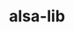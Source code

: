 ---
title: "alsa-lib"
layout: cache
categories: [package, develop-2024-03-24]
meta: {"versions": ["1.2.3.2"], "compilers": ["gcc@=11.4.0", "gcc@=9.4.0", "oneapi@=2024.0.0"], "oss": ["ubuntu20.04", "ubuntu22.04"], "platforms": ["linux"], "targets": ["neoverse_v1", "neoverse_v2", "ppc64le", "x86_64_v3"], "stacks": ["e4s", "e4s-neoverse-v2", "e4s-neoverse_v1", "e4s-oneapi", "e4s-power", "root"], "num_specs": 5, "num_specs_by_stack": {"e4s-power": 1, "root": 5, "e4s-neoverse_v1": 1, "e4s-neoverse-v2": 1, "e4s": 1, "e4s-oneapi": 1}}
spec_details: [{"hash": "3ncrt4dubwtpi4k7kfyt7eghz4slz4xf", "compiler": "gcc@=9.4.0", "versions": ["1.2.3.2"], "os": "ubuntu20.04", "platform": "linux", "target": "ppc64le", "variants": ["build_system=autotools", "~python"], "stacks": ["e4s-power", "root"], "size": "-", "tarball": "https://binaries.spack.io/develop-2024-03-24/build_cache/linux-ubuntu20.04-ppc64le/gcc-9.4.0/alsa-lib-1.2.3.2/linux-ubuntu20.04-ppc64le-gcc-9.4.0-alsa-lib-1.2.3.2-3ncrt4dubwtpi4k7kfyt7eghz4slz4xf.spack"}, {"hash": "adir3oc33nmfzj6d6ffsmhqp2artixrv", "compiler": "gcc@=11.4.0", "versions": ["1.2.3.2"], "os": "ubuntu22.04", "platform": "linux", "target": "neoverse_v1", "variants": ["build_system=autotools", "~python"], "stacks": ["e4s-neoverse_v1", "root"], "size": "-", "tarball": "https://binaries.spack.io/develop-2024-03-24/build_cache/linux-ubuntu22.04-neoverse_v1/gcc-11.4.0/alsa-lib-1.2.3.2/linux-ubuntu22.04-neoverse_v1-gcc-11.4.0-alsa-lib-1.2.3.2-adir3oc33nmfzj6d6ffsmhqp2artixrv.spack"}, {"hash": "v32hhgempdlrxt7pgtcyh2u3ctgabcsq", "compiler": "gcc@=11.4.0", "versions": ["1.2.3.2"], "os": "ubuntu22.04", "platform": "linux", "target": "neoverse_v2", "variants": ["build_system=autotools", "~python"], "stacks": ["root", "e4s-neoverse-v2"], "size": "-", "tarball": "https://binaries.spack.io/develop-2024-03-24/build_cache/linux-ubuntu22.04-neoverse_v2/gcc-11.4.0/alsa-lib-1.2.3.2/linux-ubuntu22.04-neoverse_v2-gcc-11.4.0-alsa-lib-1.2.3.2-v32hhgempdlrxt7pgtcyh2u3ctgabcsq.spack"}, {"hash": "csgn754v7v5h5tqmayee3ofq57kynq4w", "compiler": "gcc@=11.4.0", "versions": ["1.2.3.2"], "os": "ubuntu22.04", "platform": "linux", "target": "x86_64_v3", "variants": ["build_system=autotools", "~python"], "stacks": ["root", "e4s"], "size": "-", "tarball": "https://binaries.spack.io/develop-2024-03-24/build_cache/linux-ubuntu22.04-x86_64_v3/gcc-11.4.0/alsa-lib-1.2.3.2/linux-ubuntu22.04-x86_64_v3-gcc-11.4.0-alsa-lib-1.2.3.2-csgn754v7v5h5tqmayee3ofq57kynq4w.spack"}, {"hash": "qfsm53l5n3ezxohynjjkxuq5bybx6dzo", "compiler": "oneapi@=2024.0.0", "versions": ["1.2.3.2"], "os": "ubuntu22.04", "platform": "linux", "target": "x86_64_v3", "variants": ["build_system=autotools", "~python"], "stacks": ["root", "e4s-oneapi"], "size": "-", "tarball": "https://binaries.spack.io/develop-2024-03-24/build_cache/linux-ubuntu22.04-x86_64_v3/oneapi-2024.0.0/alsa-lib-1.2.3.2/linux-ubuntu22.04-x86_64_v3-oneapi-2024.0.0-alsa-lib-1.2.3.2-qfsm53l5n3ezxohynjjkxuq5bybx6dzo.spack"}]
---
